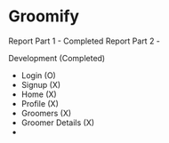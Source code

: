 # Groomify

Report Part 1 - Completed
Report Part 2 - 

Development (Completed)
- Login (O)
- Signup (X)
- Home (X)
- Profile (X)
- Groomers (X)
- Groomer Details (X)
- 
